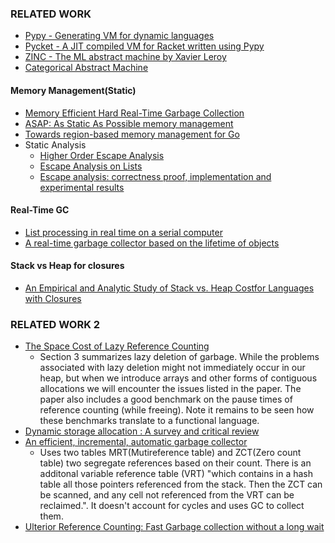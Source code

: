 ### RELATED WORK

- [Pypy - Generating VM for dynamic languages](https://sites.cs.ucsb.edu/~ckrintz/classes/s20/cs263/readings/pypy-vm-construction.pdf)
- [Pycket - A JIT compiled VM for Racket written using Pypy](http://homes.sice.indiana.edu/samth/pycket-draft.pdf)
- [ZINC - The ML abstract machine by Xavier Leroy](https://hal.inria.fr/inria-00070049/file/RT-0117.pdf)
- [Categorical Abstract Machine](https://www.researchgate.net/publication/228940729_The_Categorical_Abstract_Machine_Basics_and_Enhancements)

#### Memory Management(Static)

- [Memory Efficient Hard Real-Time Garbage Collection](http://liu.diva-portal.org/smash/get/diva2:20899/FULLTEXT01.pdf)
- [ASAP: As Static As Possible memory management](https://www.cl.cam.ac.uk/techreports/UCAM-CL-TR-908.pdf)
- [Towards region-based memory management for Go](https://dl.acm.org/doi/abs/10.1145/2247684.2247695)
- Static Analysis
  - [Higher Order Escape Analysis](https://link.springer.com/content/pdf/10.1007/3-540-52592-0_61.pdf)
  - [Escape Analysis on Lists](https://cs.nyu.edu/~goldberg/pubs/pg92.pdf)
  - [Escape analysis: correctness proof, implementation and experimental results](https://dl.acm.org/doi/abs/10.1145/268946.268949)


#### Real-Time GC
- [List processing in real time on a serial computer](https://dl.acm.org/doi/abs/10.1145/359460.359470)
- [A real-time garbage collector based on the lifetime of objects](https://dl.acm.org/doi/abs/10.1145/358141.358147)

#### Stack vs Heap for closures
- [An Empirical and Analytic Study of Stack vs. Heap Costfor Languages with Closures](https://www.cs.princeton.edu/~appel/papers/stack2.pdf)


### RELATED WORK 2

- [The Space Cost of Lazy Reference Counting](https://dl.acm.org/doi/10.1145/982962.964019)
  - Section 3 summarizes lazy deletion of garbage. While the problems associated with lazy deletion might not immediately occur
    in our heap, but when we introduce arrays and other forms of contiguous allocations we will encounter the issues listed in the paper.
    The paper also includes a good benchmark on the pause times of reference counting (while freeing). Note it remains to be seen how these
    benchmarks translate to a functional language.
- [Dynamic storage allocation : A survey and critical review](https://link.springer.com/chapter/10.1007/3-540-60368-9_19)
- [An efficient, incremental, automatic garbage collector](https://dl.acm.org/doi/abs/10.1145/360336.360345)
  - Uses two tables MRT(Mutireference table) and ZCT(Zero count table) two segregate references based on their count. There is an additonal
    variable reference table (VRT) "which contains in a hash table all those pointers referenced from the stack. Then the ZCT can be scanned, 
    and any cell not referenced from the VRT can be reclaimed.". It doesn't account for cycles and uses GC to collect them.
- [Ulterior Reference Counting: Fast Garbage collection without a long wait](https://users.cecs.anu.edu.au/~steveb/pubs/papers/urc-oopsla-2003.pdf)

